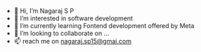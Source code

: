- 👋 Hi, I’m Nagaraj S P
- 👀 I’m interested in software development
- 🌱 I’m currently learning Fontend development offered by Meta
- 💞️ I’m looking to collaborate on ...
- 📫 reach me on nagaraj.sp15@gmai.com

<!---
nagarajsp24/nagarajsp24 is a ✨ special ✨ repository because its `README.md` (this file) appears on your GitHub profile.
You can click the Preview link to take a look at your changes.
--->
